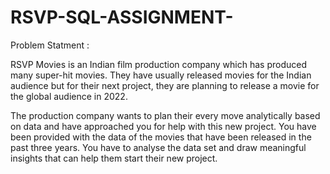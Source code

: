 # RSVP-SQL-ASSIGNMENT-

Problem Statment :

RSVP Movies is an Indian film production company which has produced many super-hit movies. They have usually released movies for the Indian audience but for their next project, they are planning to release a movie for the global audience in 2022.


The production company wants to plan their every move analytically based on data and have approached you for help with this new project. You have been provided with the data of the movies that have been released in the past three years. You have to analyse the data set and draw meaningful insights that can help them start their new project. 

 
